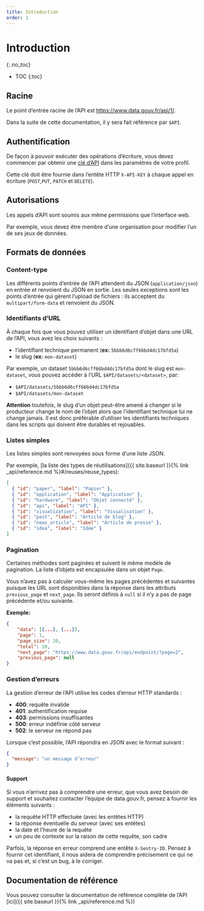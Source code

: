 ```yaml
---
title: Introduction
order: 1
---
```


# Introduction

{:.no_toc}
- TOC
{:toc}

## Racine

Le point d’entrée racine de l’API est <https://www.data.gouv.fr/api/1/>.

Dans la suite de cette documentation, il y sera fait référence par `$API`.

## Authentification

De façon à pouvoir exécuter des opérations d’écriture, vous devez commencer par obtenir une [clé d’API](https://www.data.gouv.fr/fr/admin/me/#apikey) dans les paramètres de votre profil.

Cette clé doit être fournie dans l’entête HTTP `X-API-KEY` à chaque appel en écriture (`POST`,`PUT`, `PATCH` et `DELETE`).

## Autorisations

Les appels d’API sont soumis aux même permissions que l’interface web.

Par exemple, vous devez être membre d’une organisation pour modifier l’un de ses jeux de données.

## Formats de données

### Content-type

Les différents points d’entrée de l’API attendent du JSON (`application/json`) en entrée et renvoient du JSON en sortie. Les seules exceptions sont les points d’entrée qui gèrent l’upload de fichiers : ils acceptent du `multipart/form-data` et renvoient du JSON.

### Identifiants d’URL

À chaque fois que vous pouvez utiliser un identifiant d’objet dans une URL de l’API, vous avez les choix suivants :

- l’identifiant technique permanent (**ex:** `5bbb6d6cff66bd4dc17bfd5a`)
- le slug (**ex:** `mon-dataset`)

Par exemple, un dataset `5bbb6d6cff66bd4dc17bfd5a` dont le slug est `mon-dataset`, vous pouvez accéder à l’URL `$API/datasets/<dataset>`, par:

- `$API/datasets/5bbb6d6cff66bd4dc17bfd5a`
- `$API/datasets/mon-dataset`

**Attention** toutefois, le slug d’un objet peut-être amené à changer si le producteur change le nom de l’objet alors que l’identifiant technique lui ne change jamais. Il est donc préférable d’utiliser les identifiants techniques dans les scripts qui doivent être durables et rejouables.

### Listes simples

Les listes simples sont renvoyées sous forme d’une liste JSON.

Par exemple, [la liste des types de réutilisations]({{ site.baseurl }}{% link _api/reference.md %}#/reuses/reuse_types):

```json
[
  { "id": "paper", "label": "Papier" },
  { "id": "application", "label": "Application" },
  { "id": "hardware", "label": "Objet connecté" },
  { "id": "api", "label": "API" },
  { "id": "visualization", "label": "Visualisation" },
  { "id": "post", "label": "Article de blog" },
  { "id": "news_article", "label": "Article de presse" },
  { "id": "idea", "label": "Idée" }
]
```

### Pagination

Certaines méthodes sont paginées et suivent le même modèle de pagination. La liste d’objets est encapsulée dans un objet `Page`.

Vous n’avez pas à calculer vous-même les pages précédentes et suivantes puisque les URL sont disponibles dans la réponse dans les attributs `previous_page` et `next_page`. Ils seront définis à `null` si il n’y a pas de page précédente et/ou suivante.

**Exemple:**

```json
{
    "data": [{...}, {...}],
    "page": 1,
    "page_size": 20,
    "total": 10,
    "next_page": "https://www.data.gouv.fr/api/endpoint/?page=2",
    "previous_page": null
}
```

### Gestion d’erreurs

La gestion d’erreur de l’API utilise les codes d’erreur HTTP standards :

- **400**: requête invalide
- **401**: authentification requise
- **403**: permissions insuffisantes
- **500**: erreur indéfinie côté serveur
- **502**: le serveur ne répond pas

Lorsque c’est possible, l’API répondra en JSON avec le format suivant :

```json
{
  "message": "un message d’erreur"
}
```

#### Support

Si vous n’arrivez pas à comprendre une erreur, que vous avez besoin de support et souhaitez contacter l’équipe de data.gouv.fr, pensez à fournir les éléments suivants :

- la requête HTTP effectuée (avec les entêtes HTTP)
- la réponse éventuelle du serveur (avec ses entêtes)
- la date et l’heure de la requête
- un peu de contexte sur la raison de cette requête, son cadre

Parfois, la réponse en erreur comprend une entête `X-Sentry-ID`. Pensez à fournir cet identifiant, il nous aidera de comprendre précisement ce qui ne va pas et, si c’est un bug, à le corriger.

## Documentation de référence

Vous pouvez consulter la documentation de référence complète de l’API [ici]({{ site.baseurl }}{% link _api/reference.md %})
